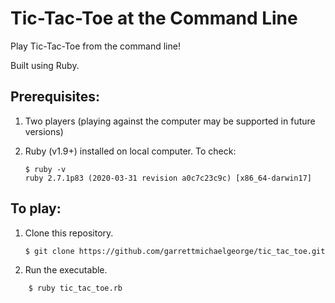 # Tic-Tac-Toe at the Command Line
Play Tic-Tac-Toe from the command line!

Built using Ruby.

## Prerequisites:

1. Two players (playing against the computer may be supported in future versions)
2. Ruby (v1.9+) installed on local computer. To check:

    ~~~
    $ ruby -v
    ruby 2.7.1p83 (2020-03-31 revision a0c7c23c9c) [x86_64-darwin17]
    ~~~

## To play:

1. Clone this repository.

    ~~~
    $ git clone https://github.com/garrettmichaelgeorge/tic_tac_toe.git
    ~~~

2. Run the executable.

~~~
    $ ruby tic_tac_toe.rb
~~~
